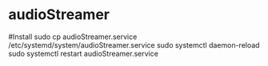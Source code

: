 # audioStreamer

#Install
sudo cp audioStreamer.service /etc/systemd/system/audioStreamer.service
sudo systemctl daemon-reload
sudo systemctl restart audioStreamer.service
